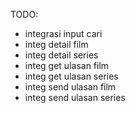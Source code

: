 TODO:

- integrasi input cari
- integ detail film
- integ detail series
- integ get ulasan film
- integ get ulasan series
- integ send ulasan film
- integ send ulasan series
